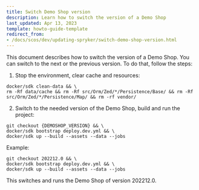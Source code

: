 ```yaml
---
title: Switch Demo Shop version
description: Learn how to switch the version of a Demo Shop
last_updated: Apr 13, 2023
template: howto-guide-template
redirect_from:
- /docs/scos/dev/updating-spryker/switch-demo-shop-version.html
---
```


This document describes how to switch the version of a Demo Shop. You can switch to the next or the previous version. To do that, follow the steps:


1. Stop the environment, clear cache and resources:
```shell
docker/sdk clean-data && \
rm -Rf data/cache && rm -Rf src/Orm/Zed/*/Persistence/Base/ && rm -Rf src/Orm/Zed/*/Persistence/Map/ && rm -rf vendor/
```

2. Switch to the needed version of the Demo Shop, build and run the project:

```shell
git checkout {DEMOSHOP_VERSION} && \
docker/sdk bootstrap deploy.dev.yml && \
docker/sdk up --build --assets --data --jobs
```

Example:

```shell
git checkout 202212.0 && \
docker/sdk bootstrap deploy.dev.yml && \
docker/sdk up --build --assets --data --jobs
```

This switches and runs the Demo Shop of version 202212.0.
